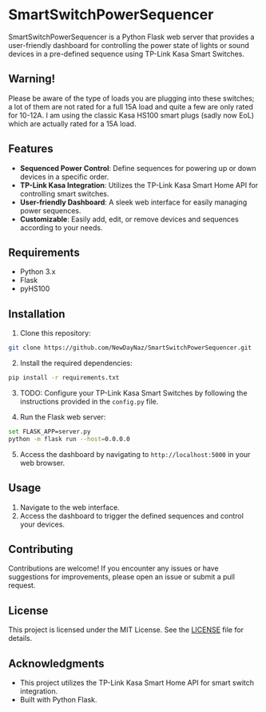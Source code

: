 # SmartSwitchPowerSequencer

SmartSwitchPowerSequencer is a Python Flask web server that provides a user-friendly dashboard for controlling the power state of lights or sound devices in a pre-defined sequence using TP-Link Kasa Smart Switches.

## Warning!

Please be aware of the type of loads you are plugging into these switches; a lot of them are not rated for a full 15A load and quite a few are only rated for 10-12A.
I am using the classic Kasa HS100 smart plugs (sadly now EoL) which are actually rated for a 15A load.

## Features

- **Sequenced Power Control**: Define sequences for powering up or down devices in a specific order.
- **TP-Link Kasa Integration**: Utilizes the TP-Link Kasa Smart Home API for controlling smart switches.
- **User-friendly Dashboard**: A sleek web interface for easily managing power sequences.
- **Customizable**: Easily add, edit, or remove devices and sequences according to your needs.

## Requirements

- Python 3.x
- Flask
- pyHS100

## Installation

1. Clone this repository:

```bash
git clone https://github.com/NewDayNaz/SmartSwitchPowerSequencer.git
```

2. Install the required dependencies:

```bash
pip install -r requirements.txt
```

3. TODO: Configure your TP-Link Kasa Smart Switches by following the instructions provided in the `config.py` file.

4. Run the Flask web server:

```bash
set FLASK_APP=server.py
python -m flask run --host=0.0.0.0
```

5. Access the dashboard by navigating to `http://localhost:5000` in your web browser.

## Usage

1. Navigate to the web interface.
2. Access the dashboard to trigger the defined sequences and control your devices.

## Contributing

Contributions are welcome! If you encounter any issues or have suggestions for improvements, please open an issue or submit a pull request.

## License

This project is licensed under the MIT License. See the [LICENSE](LICENSE) file for details.

## Acknowledgments

- This project utilizes the TP-Link Kasa Smart Home API for smart switch integration.
- Built with Python Flask.
